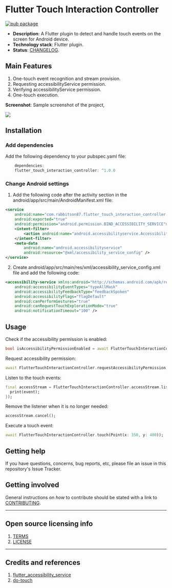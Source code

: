 # Flutter Touch Interaction Controller

[![pub package](https://img.shields.io/pub/v/flutter_touch_interaction_controller.svg)](https://pub.dev/packages/flutter_touch_interaction_controller)

  - **Description**:  A Flutter plugin to detect and handle touch events on the screen for Android device.
  - **Technology stack**: Flutter plugin.
  - **Status**:  [CHANGELOG](CHANGELOG.md).

## Main Features
  1. One-touch event recognition and stream provision.
  2. Requesting accessibilityService permission.
  3. Verifying accessibilityService permission.
  4. One-touch execution.

**Screenshot**: Sample screenshot of the project,

![](https://github.com/rabbitson87/flutter_touch_interaction_controller/demo.gif)

## Installation

### Add dependencies

Add the following dependency to your pubspec.yaml file:

```dart
    dependencies:
    flutter_touch_interaction_controller: ^1.0.0
```

### Change Android settings

1. Add the following code after the activity section in the android/app/src/main/AndroidManifest.xml file:

```xml
<service
    android:name="com.rabbitson87.flutter_touch_interaction_controller.AccessibilityServicePlugin"
    android:exported="true"
    android:permission="android.permission.BIND_ACCESSIBILITY_SERVICE">
    <intent-filter>
        <action android:name="android.accessibilityservice.AccessibilityService" />
    </intent-filter>
    <meta-data
        android:name="android.accessibilityservice"
        android:resource="@xml/accessibility_service_config" />
</service>
```

2. Create android/app/src/main/res/xml/accessibility_service_config.xml file and add the following code:

```xml
<accessibility-service xmlns:android="http://schemas.android.com/apk/res/android"
    android:accessibilityEventTypes="typeAllMask"
    android:accessibilityFeedbackType="feedbackSpoken"
    android:accessibilityFlags="flagDefault"
    android:canPerformGestures="true"
    android:canRequestTouchExplorationMode="true"
    android:notificationTimeout="100" />
```

## Usage

Check if the accessibility permission is enabled:

```dart
bool isAccessibilityPermissionEnabled = await FlutterTouchInteractionController.isAccessibilityPermissionEnabled;
```

Request accessibility permission:

```dart
await FlutterTouchInteractionController.requestAccessibilityPermission;
```

Listen to the touch events:

```dart
final accessStream = FlutterTouchInteractionController.accessStream.listen((event) {
  print(event);
});
```

Remove the listener when it is no longer needed:

```dart
accessStream.cancel();
```

Execute a touch event:

```dart
await FlutterTouchInteractionController.touch(Point(x: 350, y: 400));
```

## Getting help

If you have questions, concerns, bug reports, etc, please file an issue in this repository's Issue Tracker.

## Getting involved

General instructions on _how_ to contribute should be stated with a link to [CONTRIBUTING](CONTRIBUTING.md).

----

## Open source licensing info
1. [TERMS](TERMS.md)
2. [LICENSE](LICENSE)

----

## Credits and references

1. [flutter_accessibility_service](https://github.com/X-SLAYER/flutter_accessibility_service)
2. [do-touch](https://github.com/princesanjivy/do-touch)
